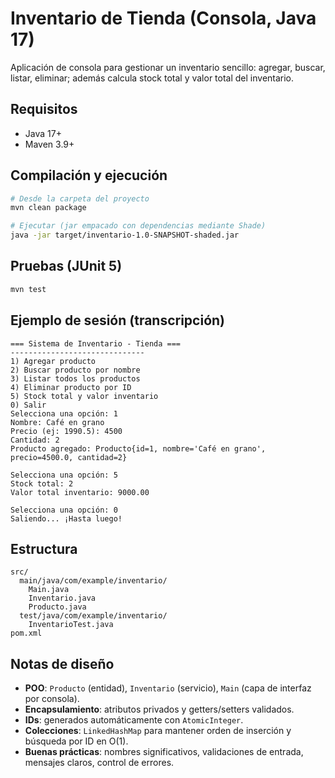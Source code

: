 # Inventario de Tienda (Consola, Java 17)

Aplicación de consola para gestionar un inventario sencillo: agregar, buscar, listar, eliminar; además calcula stock total y valor total del inventario.

## Requisitos
- Java 17+
- Maven 3.9+

## Compilación y ejecución

```bash
# Desde la carpeta del proyecto
mvn clean package

# Ejecutar (jar empacado con dependencias mediante Shade)
java -jar target/inventario-1.0-SNAPSHOT-shaded.jar
```

## Pruebas (JUnit 5)
```bash
mvn test
```

## Ejemplo de sesión (transcripción)
```
=== Sistema de Inventario - Tienda ===
------------------------------
1) Agregar producto
2) Buscar producto por nombre
3) Listar todos los productos
4) Eliminar producto por ID
5) Stock total y valor inventario
0) Salir
Selecciona una opción: 1
Nombre: Café en grano
Precio (ej: 1990.5): 4500
Cantidad: 2
Producto agregado: Producto{id=1, nombre='Café en grano', precio=4500.0, cantidad=2}

Selecciona una opción: 5
Stock total: 2
Valor total inventario: 9000.00

Selecciona una opción: 0
Saliendo... ¡Hasta luego!
```

## Estructura
```
src/
  main/java/com/example/inventario/
    Main.java
    Inventario.java
    Producto.java
  test/java/com/example/inventario/
    InventarioTest.java
pom.xml
```

## Notas de diseño
- **POO**: `Producto` (entidad), `Inventario` (servicio), `Main` (capa de interfaz por consola).
- **Encapsulamiento**: atributos privados y getters/setters validados.
- **IDs**: generados automáticamente con `AtomicInteger`.
- **Colecciones**: `LinkedHashMap` para mantener orden de inserción y búsqueda por ID en O(1).
- **Buenas prácticas**: nombres significativos, validaciones de entrada, mensajes claros, control de errores.

